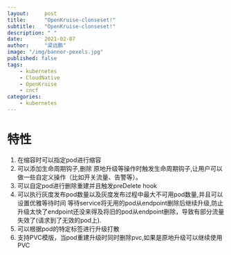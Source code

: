 ```yaml
---
layout:     post 
title:      "OpenKruise-clonseset!"
subtitle:   "OpenKruise-clonseset!"
description: " "
date:       2021-02-07
author:     "梁远鹏"
image: "/img/banner-pexels.jpg"
published: false
tags:
    - kubernetes
    - CloudNative
    - OpenKruise
    - cncf
categories: 
    - kubernetes
---  
```


# 特性  

1. 在缩容时可以指定pod进行缩容  
2. 可以添加生命周期钩子,删除 原地升级等操作时触发生命周期钩子,让用户可以做一些自定义操作（比如开关流量、告警等）。
3. 可以自定pod进行删除重建并且触发preDelete hook  
4. 可以执行灰度发布pod数量以及灰度发布过程中最大不可用pod数量,并且可以设置优雅等待时间 等待service将无用的pod从endpoint删除后继续升级,防止升级太快了endpoint还没来得及将旧的pod从endpoint删除，导致有部分流量失效了(请求到了无效的pod上).  
5. 可以根据pod的特定标签进行升级打散  
6. 支持PVC模版，当pod重建升级时同时删除pvc,如果是原地升级可以继续使用PVC